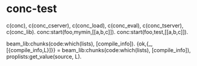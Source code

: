 conc-test
=========

c(conc), c(conc_cserver), c(conc_load), c(conc_eval), c(conc_tserver), c(conc_lib).
conc:start(foo,mymin,[[a,b,c]]).
conc:start(foo,test,[[a,b,c]]).

beam_lib:chunks(code:which(lists), [compile_info]).
{ok,{_,[{compile_info,L}]}} = beam_lib:chunks(code:which(lists), [compile_info]), proplists:get_value(source, L).

